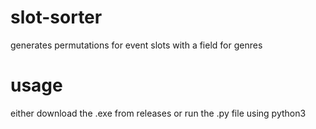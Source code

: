 # slot-sorter
generates permutations for event slots with a field for genres


# usage
either download the .exe from releases or run the .py file using python3
